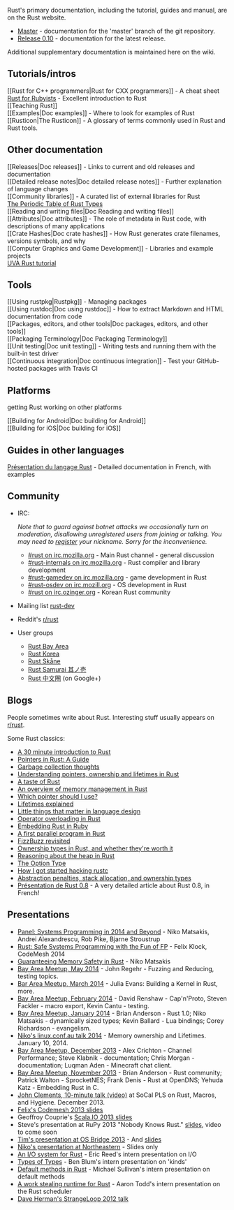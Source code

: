 Rust's primary documentation, including the tutorial, guides and manual, are on the Rust website.

* [Master](http://static.rust-lang.org/doc/master/index.html) - documentation for the 'master' branch of the git repository.
* [Release 0.10](http://static.rust-lang.org/doc/0.10/index.html) - documentation for the latest release.

Additional supplementary documentation is maintained here on the wiki.

## Tutorials/intros
[[Rust for C++ programmers|Rust for CXX programmers]] - A cheat sheet  
[Rust for Rubyists](http://www.rustforrubyists.com/) - Excellent introduction to Rust  
[[Teaching Rust]]  
[[Examples|Doc examples]] - Where to look for examples of Rust  
[[Rusticon|The Rusticon]] - A glossary of terms commonly used in Rust and Rust tools.  

## Other documentation

[[Releases|Doc releases]] - Links to current and old releases and documentation  
[[Detailed release notes|Doc detailed release notes]] - Further explanation of language changes  
[[Community libraries]] - A curated list of external libraries for Rust  
[The Periodic Table of Rust Types](http://cosmic.mearie.org/2014/01/periodic-table-of-rust-types)  
[[Reading and writing files|Doc Reading and writing files]]  
[[Attributes|Doc attributes]] - The role of metadata in Rust code, with descriptions of many applications  
[[Crate Hashes|Doc crate hashes]] - How Rust generates crate filenames, versions symbols, and why  
[[Computer Graphics and Game Development]] - Libraries and example projects  
[UVA Rust tutorial](http://aml3.github.io/RustTutorial/)

## Tools
[[Using rustpkg|Rustpkg]] - Managing packages  
[[Using rustdoc|Doc using rustdoc]] - How to extract Markdown and HTML documentation from code  
[[Packages, editors, and other tools|Doc packages, editors, and other tools]]  
[[Packaging Terminology|Doc Packaging Terminology]]  
[[Unit testing|Doc unit testing]] - Writing tests and running them with the built-in test driver  
[[Continuous integration|Doc continuous integration]] - Test your GitHub-hosted packages with Travis CI  

## Platforms
getting Rust working on other platforms

[[Building for Android|Doc building for Android]]  
[[Building for iOS|Doc building for iOS]]  

## Guides in other languages
[Pr&eacute;sentation du langage Rust](http://lea-linux.org/documentations/Rust) - Detailed documentation in French, with examples  


## Community

* IRC:

    *Note that to guard against botnet attacks we occasionally turn on moderation, disallowing
    unregistered users from joining or talking. You may need to [register](https://wiki.mozilla.org/IRC#Register_your_nickname) your nickname. Sorry for the inconvenience.*

  * [#rust on irc.mozilla.org][pound-rust] - Main Rust channel - general discussion
  * [#rust-internals on irc.mozilla.org][pound-rust-internals] - Rust compiler and library development
  * [#rust-gamedev on irc.mozilla.org][pound-rust-gamedev] - game development in Rust
  * [#rust-osdev on irc.mozill.org][pound-rust-osdev] - OS development in Rust
  * [#rust on irc.ozinger.org][pound-rust-korea] - Korean Rust community
* Mailing list [rust-dev]
* Reddit's [r/rust]
* User groups
  * [Rust Bay Area][rust-bay-area]
  * [Rust Korea][rust-korea]
  * [Rust Skåne][rust-skane]
  * [Rust Samurai 其ノ壱](http://atnd.org/events/39890)
  * [Rust 中文圈][rust-zh] (on Google+)

[pound-rust]: http://chat.mibbit.com/?server=irc.mozilla.org&channel=%23rust
[pound-rust-internals]: http://chat.mibbit.com/?server=irc.mozilla.org&channel=%23rust-internals
[pound-rust-gamedev]: http://chat.mibbit.com/?server=irc.mozilla.org&channel=%23rust-gamedev
[pound-rust-osdev]: http://chat.mibbit.com/?server=irc.mozilla.org&channel=%23rust-osdev
[pound-rust-korea]: http://chat.mibbit.com/?server=irc.ozinger.org&channel=%23rust
[rust-dev]: https://mail.mozilla.org/listinfo/rust-dev
[r/rust]: http://reddit.com/r/rust
[rust-bay-area]: http://www.meetup.com/Rust-Bay-Area/
[rust-korea]: http://rust-kr.org/
[rust-skane]: http://www.meetup.com/rust-skane/
[rust-zh]: https://plus.google.com/communities/100629002107624231185/


## Blogs

People sometimes write about Rust. Interesting stuff usually appears on [r/rust].

[Ben]: http://winningraceconditions.blogspot.com/
[Brian]: http://brson.github.com/
[Eric Holk]: http://blog.theincredibleholk.org/
[Erick Tryzelaar]: http://erickt.github.com/
[Felix]: http://blog.pnkfx.org/
[Graydon]: https://blog.mozilla.org/graydon/
[Niko]: http://smallcultfollowing.com/babysteps/
[Patrick]: http://pcwalton.github.com/
[Tim]: http://tim.dreamwidth.org/tag/research
[Zack]: http://blog.z0w0.me/

[r/rust]: http://reddit.com/r/rust

Some Rust classics:

* [A 30 minute introduction to Rust](http://words.steveklabnik.com/a-30-minute-introduction-to-rust)
* [Pointers in Rust: A Guide](http://words.steveklabnik.com/pointers-in-rust-a-guide)
* [Garbage collection thoughts](http://sebastiansylvan.com/2012/12/01/garbage-collection-thoughts/)
* [Understanding pointers, ownership and lifetimes in Rust](http://paulkoerbitz.de/posts/Understanding-Pointers-Ownership-and-Lifetimes-in-Rust.html)
* [A taste of Rust](https://lwn.net/Articles/547145/)
* [An overview of memory management in Rust](http://pcwalton.github.com/blog/2013/03/18/an-overview-of-memory-management-in-rust/)
* [Which pointer should I use?](http://pcwalton.github.com/blog/2013/03/09/which-pointer-should-i-use/)
* [Lifetimes explained](http://maikklein.github.io/2013/08/27/lifetimes-explained/)
* [Little things that matter in language design](http://lwn.net/Articles/553131/)
* [Operator overloading in Rust](http://maniagnosis.crsr.net/2013/04/operator-overloading-in-rust.html)
* [Embedding Rust in Ruby](http://brson.github.com/2013/03/10/embedding-rust-in-ruby/)
* [A first parallel program in Rust](http://blog.leahhanson.us/a-first-parallel-program-in-rust.html)
* [FizzBuzz revisited](http://composition.al/blog/2013/03/02/fizzbuzz-revisited/)
* [Ownership types in Rust, and whether they're worth it](http://tim.dreamwidth.org/1784423.html)
* [Reasoning about the heap in Rust](http://johnbender.us/2013/04/30/reasoning-about-the-heap-in-rust)
* [The Option Type](http://nickdesaulniers.github.io/blog/2013/05/07/rust-pattern-matching-and-the-option-type/)
* [How I got started hacking rustc](http://cmr.github.io/blog/2013/06/23/how-i-got-started-with-rust/)
* [Abstraction penalties, stack allocation, and ownership types](http://robert.ocallahan.org/2007/10/abstraction-penalties-stack-allocation_23.html)
* [Présentation de Rust 0.8](http://linuxfr.org/news/presentation-de-rust-0-8) - A very detailed article about Rust 0.8, in French!

## Presentations

* [Panel: Systems Programming in 2014 and Beyond](http://channel9.msdn.com/Events/Lang-NEXT/Lang-NEXT-2014/Panel-Systems-Programming-Languages-in-2014-and-Beyond) - Niko Matsakis, Andrei Alexandrescu, Rob Pike, Bjarne Stroustrup
* [Rust: Safe Systems Programming with the Fun of FP](http://www.techtalkshub.com/rust-safe-systems-programming-fun-fp/) - Felix Klock, CodeMesh 2014
* [Guaranteeing Memory Safety in Rust](https://air.mozilla.org/guaranteeing-memory-safety-in-rust/) - Niko Matsakis
* [Bay Area Meetup, May 2014](https://air.mozilla.org/rust-meetup-may-2014/) - John Regehr - Fuzzing and Reducing, testing topics.
* [Bar Area Meetup, March 2014](https://air.mozilla.org/rust-meetup-march-2014/) - Julia Evans: Building a Kernel in Rust, more.
* [Bay Area Meetup, February 2014](https://air.mozilla.org/rust-meetup-february-2014/) - David Renshaw - Cap'n'Proto, Steven Fackler - macro export, Kevin Cantu - testing.
* [Bay Area Meetup, January 2014](https://air.mozilla.org/rust-meetup-january-2014/) - Brian Anderson - Rust 1.0; Niko Matsakis - dynamically sized types; Kevin Ballard - Lua bindings; Corey Richardson - evangelism.
* [Niko's linux.conf.au talk 2014](https://t.co/aaYgMqZprC) - Memory ownership and Lifetimes. January 10, 2014.
* [Bay Area Meetup, December 2013](https://air.mozilla.org/rust-meetup-december-2013/) - Alex Crichton - Channel Performance; Steve Klabnik - documentation; Chris Morgan - documentation; Luqman Aden - Minecraft chat client.
* [Bay Area Meetup, November 2013](https://air.mozilla.org/sprocketnes-practical-systems-programming-in-rust/) - Brian Anderson - Rust community; Patrick Walton - SprocketNES; Frank Denis - Rust at OpenDNS; Yehuda Katz - Embedding Rust in C.
* [John Clements, 10-minute talk (video)](http://www.youtube.com/watch?v=_KgXy7jnwhY) at SoCal PLS on Rust, Macros, and Hygiene. December 2013.
* [Felix's Codemesh 2013 slides](http://pnkfelix.github.io/present-rust-codemesh2013/fklock-rust-codemesh2013.pdf)
* Geoffroy Couprie's [Scala.IO 2013 slides](http://dev.unhandledexpression.com/slides/rust-scalaio/)
* Steve's presentation at RuPy 2013 "Nobody Knows Rust." [slides](http://steveklabnik.github.io/nobody_knows_rust/#/), video to come soon
* [Tim's presentation at OS Bridge 2013](http://opensourcebridge.org/sessions/970) - And [slides](http://opensourcebridge.org/wiki/2013/Rust%3A_A_Friendly_Introduction)
* [Niko's presentation at Northeastern](http://smallcultfollowing.com/babysteps/blog/2013/07/18/rust-presentation-at-northeastern/) - Slides only
* [An I/O system for Rust](https://air.mozilla.org/intern-presentations-reed/) - Eric Reed's intern presentation on I/O
* [Types of Types](https://air.mozilla.org/ben-blum-from-the-research-team-presents-types-of-types-in-rust/) - Ben Blum's intern presentation on 'kinds'
* [Default methods in Rust](https://air.mozilla.org/intern-presentation-sullivan/) - Michael Sullivan's intern presentation on default methods
* [A work stealing runtime for Rust](https://air.mozilla.org/2013-intern-todd/) - Aaron Todd's intern presentation on the Rust scheduler
* [Dave Herman's StrangeLoop 2012 talk](http://www.infoq.com/presentations/Rust)